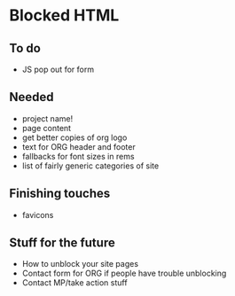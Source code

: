 # Blocked HTML



## To do

* JS pop out for form

## Needed

* project name!
* page content
* get better copies of org logo
* text for ORG header and footer
* fallbacks for font sizes in rems
* list of fairly generic categories of site


## Finishing touches

* favicons


## Stuff for the future

* How to unblock your site pages
* Contact form for ORG if people have trouble unblocking
* Contact MP/take action stuff